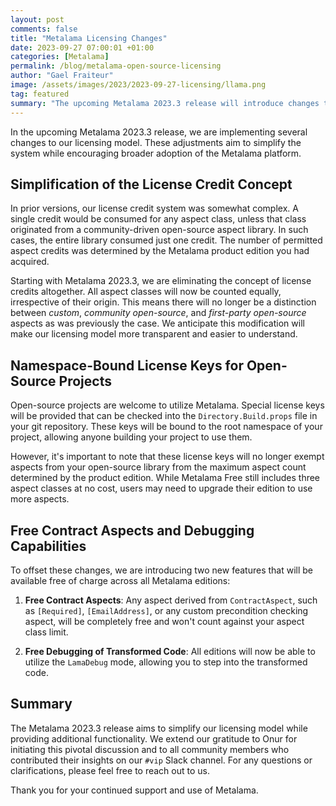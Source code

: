 ```yaml
---
layout: post 
comments: false
title: "Metalama Licensing Changes"
date: 2023-09-27 07:00:01 +01:00
categories: [Metalama]
permalink: /blog/metalama-open-source-licensing
author: "Gael Fraiteur"
image: /assets/images/2023/2023-09-27-licensing/llama.png
tag: featured
summary: "The upcoming Metalama 2023.3 release will introduce changes to its licensing model, eliminating license credits, introducing namespace-bound license keys for open-source projects, and offering free contract aspects and debugging capabilities."
---
```


In the upcoming Metalama 2023.3 release, we are implementing several changes to our licensing model. These adjustments aim to simplify the system while encouraging broader adoption of the Metalama platform.

## Simplification of the License Credit Concept

In prior versions, our license credit system was somewhat complex. A single credit would be consumed for any aspect class, unless that class originated from a community-driven open-source aspect library. In such cases, the entire library consumed just one credit. The number of permitted aspect credits was determined by the Metalama product edition you had acquired.

Starting with Metalama 2023.3, we are eliminating the concept of license credits altogether. All aspect classes will now be counted equally, irrespective of their origin. This means there will no longer be a distinction between _custom_, _community open-source_, and _first-party open-source_ aspects as was previously the case. We anticipate this modification will make our licensing model more transparent and easier to understand.

## Namespace-Bound License Keys for Open-Source Projects

Open-source projects are welcome to utilize Metalama. Special license keys will be provided that can be checked into the `Directory.Build.props` file in your git repository. These keys will be bound to the root namespace of your project, allowing anyone building your project to use them.

However, it's important to note that these license keys will no longer exempt aspects from your open-source library from the maximum aspect count determined by the product edition. While Metalama Free still includes three aspect classes at no cost, users may need to upgrade their edition to use more aspects.

## Free Contract Aspects and Debugging Capabilities

To offset these changes, we are introducing two new features that will be available free of charge across all Metalama editions:

1. **Free Contract Aspects**: Any aspect derived from `ContractAspect`, such as `[Required]`, `[EmailAddress]`, or any custom precondition checking aspect, will be completely free and won't count against your aspect class limit.

2. **Free Debugging of Transformed Code**: All editions will now be able to utilize the `LamaDebug` mode, allowing you to step into the transformed code.

## Summary

The Metalama 2023.3 release aims to simplify our licensing model while providing additional functionality. We extend our gratitude to Onur for initiating this pivotal discussion and to all community members who contributed their insights on our `#vip` Slack channel. For any questions or clarifications, please feel free to reach out to us.

Thank you for your continued support and use of Metalama.
